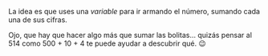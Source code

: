 La idea es que uses una *variable* para ir armando el número, sumando cada una de sus cifras. 

Ojo, que hay que hacer algo más que sumar las bolitas... quizás pensar al 514 como 500 + 10 + 4 te puede ayudar a descubrir qué. :wink: